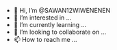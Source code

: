 - 👋 Hi, I’m @SAWAN12WIWENENEN
- 👀 I’m interested in ...
- 🌱 I’m currently learning ...
- 💞️ I’m looking to collaborate on ...
- 📫 How to reach me ...

<!---
SAWAN12WIWENENEN/SAWAN12WIWENENEN is a ✨ special ✨ repository because its `README.md` (this file) appears on your GitHub profile.
You can click the Preview link to take a look at your changes.
--->
